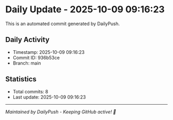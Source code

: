 # Daily Update - 2025-10-09 09:16:23

This is an automated commit generated by DailyPush.

## Daily Activity
- Timestamp: 2025-10-09 09:16:23
- Commit ID: 936b53ce
- Branch: main

## Statistics
- Total commits: 8
- Last update: 2025-10-09 09:16:23

---
*Maintained by DailyPush - Keeping GitHub active! 🚀*
